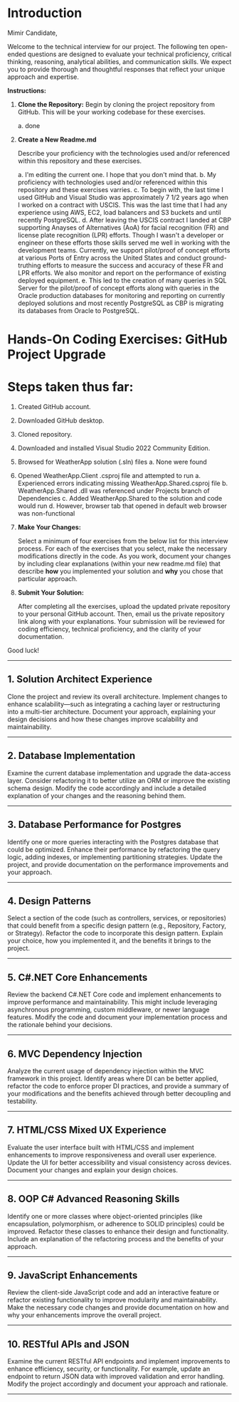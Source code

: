 # Introduction

Mimir Candidate,

Welcome to the technical interview for our project. The following ten open-ended questions are designed to evaluate your technical proficiency, critical thinking, reasoning, analytical abilities, and communication skills. We expect you to provide thorough and thoughtful responses that reflect your unique approach and expertise.


**Instructions:**

1. **Clone the Repository:**
    Begin by cloning the project repository from GitHub. This will be your working codebase for these exercises.
   
    a. done

2. **Create a New Readme.md**

   Describe your proficiency with the technologies used and/or referenced within this repository and these exercises.
   
   a.  I'm editing the current one.  I hope that you don't mind that.
   b.  My proficiency with technologies used and/or referenced within this repository and these exercises varries.
   c.  To begin with, the last time I used GitHub and Visual Studio was approximately 7 1/2 years ago when I worked on a contract with USCIS.  This was the last time that I had any experience using AWS, EC2, load 
       balancers and S3 buckets and until recently PostgreSQL.
   d.  After leaving the USCIS contract I landed at CBP supporting Anayses of Alternatives (AoA) for facial recognition (FR) and license plate recognition (LPR) efforts.  Though I wasn't a developer or engineer on 
       these efforts those skills served me well in working with the development teams.  Currently, we support pilot/proof of concept efforts at various Ports of Entry across the United States and conduct ground- 
       truthing efforts to measure the success and accuracy of these FR and LPR efforts.  We also monitor and report on the performance of existing deployed equipment.
   e.  This led to the creation of many queries in SQL Server for the pilot/proof of concept efforts along with queries in the Oracle production databases for monitoring and reporting on currently deployed 
       solutions and most recently PostgreSQL as CBP is migrating its databases from Oracle to PostgreSQL.

# Hands-On Coding Exercises: GitHub Project Upgrade

# Steps taken thus far: #

1.  Created GitHub account.
2.  Downloaded GitHub desktop.
3.  Cloned repository.
4.  Downloaded and installed Visual Studio 2022 Community Edition.
5.  Browsed for WeatherApp solution (.sln) files
    a. None were found
6.  Opened WeatherApp.Client .csproj file and attempted to run
    a.  Experienced errors indicating missing WeatherApp.Shared.csproj file
    b.  WeatherApp.Shared .dll was referenced under Projects branch of Dependencies
    c.  Added WeatherApp.Shared to the solution and code would run
    d.  However, browser tab that opened in default web browser was non-functional


3. **Make Your Changes:** 

   Select a minimum of four exercises from the below list for this interview process. For each of the exercises that you select, make the necessary modifications directly in the code. As you work, document your changes by including clear explanations (within your new readme.md file) that describe **how** you implemented your solution and **why** you chose that particular approach. 

4. **Submit Your Solution:** 

   After completing all the exercises, upload the updated private repository to your personal GitHub account. Then, email us the private repository link along with your explanations. Your submission will be reviewed for coding efficiency, technical proficiency, and the clarity of your documentation.

Good luck!

---

## 1. Solution Architect Experience

Clone the project and review its overall architecture. Implement changes to enhance scalability—such as integrating a caching layer or restructuring into a multi-tier architecture. Document your approach, explaining your design decisions and how these changes improve scalability and maintainability.
 
---

## 2. Database Implementation

Examine the current database implementation and upgrade the data-access layer. Consider refactoring it to better utilize an ORM or improve the existing schema design. Modify the code accordingly and include a detailed explanation of your changes and the reasoning behind them.

---

## 3. Database Performance for Postgres

Identify one or more queries interacting with the Postgres database that could be optimized. Enhance their performance by refactoring the query logic, adding indexes, or implementing partitioning strategies. Update the project, and provide documentation on the performance improvements and your approach.

---

## 4. Design Patterns

Select a section of the code (such as controllers, services, or repositories) that could benefit from a specific design pattern (e.g., Repository, Factory, or Strategy). Refactor the code to incorporate this design pattern. Explain your choice, how you implemented it, and the benefits it brings to the project.

---

## 5. C#.NET Core Enhancements

Review the backend C#.NET Core code and implement enhancements to improve performance and maintainability. This might include leveraging asynchronous programming, custom middleware, or newer language features. Modify the code and document your implementation process and the rationale behind your decisions.

---

## 6. MVC Dependency Injection

Analyze the current usage of dependency injection within the MVC framework in this project. Identify areas where DI can be better applied, refactor the code to enforce proper DI practices, and provide a summary of your modifications and the benefits achieved through better decoupling and testability.

---

## 7. HTML/CSS Mixed UX Experience

Evaluate the user interface built with HTML/CSS and implement enhancements to improve responsiveness and overall user experience. Update the UI for better accessibility and visual consistency across devices. Document your changes and explain your design choices.

---

## 8. OOP C# Advanced Reasoning Skills

Identify one or more classes where object-oriented principles (like encapsulation, polymorphism, or adherence to SOLID principles) could be improved. Refactor these classes to enhance their design and functionality. Include an explanation of the refactoring process and the benefits of your approach.

---

## 9. JavaScript Enhancements

Review the client-side JavaScript code and add an interactive feature or refactor existing functionality to improve modularity and maintainability. Make the necessary code changes and provide documentation on how and why your enhancements improve the overall project.

---

## 10. RESTful APIs and JSON

Examine the current RESTful API endpoints and implement improvements to enhance efficiency, security, or functionality. For example, update an endpoint to return JSON data with improved validation and error handling. Modify the project accordingly and document your approach and rationale.

---
